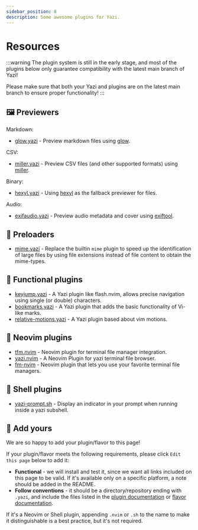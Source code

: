 ```yaml
---
sidebar_position: 8
description: Some awesome plugins for Yazi.
---
```


# Resources

:::warning
The plugin system is still in the early stage, and most of the plugins below only guarantee compatibility with the latest main branch of Yazi!

Please make sure that both your Yazi and plugins are on the latest main branch to ensure proper functionality!
:::

## 🖼️ Previewers

Markdown:

- [glow.yazi](https://github.com/Reledia/glow.yazi) - Preview markdown files using [glow](https://github.com/charmbracelet/glow).

CSV:

- [miller.yazi](https://github.com/Reledia/miller.yazi) - Preview CSV files (and other supported formats) using [miller](https://github.com/johnkerl/miller).

Binary:

- [hexyl.yazi](https://github.com/Reledia/hexyl.yazi) - Using [hexyl](https://github.com/sharkdp/hexyl) as the fallback previewer for files.

Audio:

- [exifaudio.yazi](https://github.com/Sonico98/exifaudio.yazi) - Preview audio metadata and cover using [exiftool](https://exiftool.org/).

## 🚀 Preloaders

- [mime.yazi](https://github.com/DreamMaoMao/mime.yazi) - Replace the builtin `mime` plugin to speed up the identification of large files by using file extensions instead of file content to obtain the mime-types.

## 🧩 Functional plugins

- [keyjump.yazi](https://github.com/DreamMaoMao/keyjump.yazi) - A Yazi plugin like flash.nvim, allows precise navigation using single (or double) characters.
- [bookmarks.yazi](https://github.com/dedukun/bookmarks.yazi) - A Yazi plugin that adds the basic functionality of Vi-like marks.
- [relative-motions.yazi](https://github.com/dedukun/relative-motions.yazi) - A Yazi plugin based about vim motions.

## 📝 Neovim plugins

- [tfm.nvim](https://github.com/Rolv-Apneseth/tfm.nvim) - Neovim plugin for terminal file manager integration.
- [yazi.nvim](https://github.com/DreamMaoMao/yazi.nvim) - A Neovim Plugin for yazi terminal file browser.
- [fm-nvim](https://github.com/Eric-Song-Nop/fm-nvim) - Neovim plugin that lets you use your favorite terminal file managers.

## 🐚 Shell plugins

- [yazi-prompt.sh](https://github.com/Sonico98/yazi-prompt.sh) - Display an indicator in your prompt when running inside a yazi subshell.

## 💖 Add yours

We are so happy to add your plugin/flavor to this page!

If your plugin/flavor meets the following requirements, please click `Edit this page` below to add it:

- **Functional** - we will install and test it, since we want all links included on this page to be valid. If it's available only on a specific platform, a note should be added in the README.
- **Follow conventions** - it should be a directory/repository ending with `.yazi`, and include the files listed in the [plugin documentation](/docs/plugins/overview) or [flavor documentation](/docs/flavors/overview).

If it's a Neovim or Shell plugin, appending `.nvim` or `.sh` to the name to make it distinguishable is a best practice, but it's not required.
